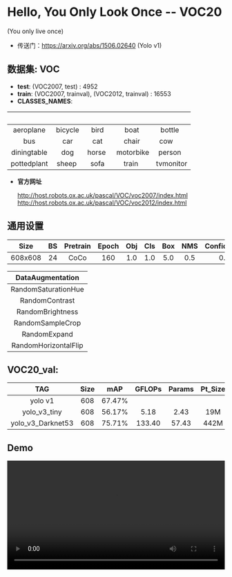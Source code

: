 # Hello, You Only Look Once -- VOC20
(You only live once)

- 传送门：https://arxiv.org/abs/1506.02640 (Yolo v1)

## 数据集: VOC 
- **test**: (VOC2007, test) : 4952
- **train**: (VOC2007, trainval), (VOC2012, trainval) : 16553
- **CLASSES_NAMES**: 

|             |          |         |           |           |
| :---------: | :------: | :-----: | :-------: | :-------: |
|  aeroplane  | bicycle  |  bird   |   boat    | bottle    |
|     bus     |   car    |  cat    |  chair    | cow       |
| diningtable |   dog    | horse   | motorbike | person    |
| pottedplant |  sheep   |  sofa   |  train    | tvmonitor |

- **官方网址** 

    http://host.robots.ox.ac.uk/pascal/VOC/voc2007/index.html
    http://host.robots.ox.ac.uk/pascal/VOC/voc2012/index.html


## 通用设置
| Size  |  BS | Pretrain| Epoch| Obj | Cls |  Box | NMS | Confidence| APT |
| :---: |:---:|  :---:  | :---:|:---:|:---:| :---:|:---:| :---:    | :---:|
|608x608|  24 |   CoCo  |  160 | 1.0 | 1.0 | 5.0  | 0.5 |  0.3     | SGD  |

|DataAugmentation    |
|        :---:       |
|RandomSaturationHue |
|RandomContrast      |
|RandomBrightness    |
|RandomSampleCrop    |
|RandomExpand        |
|RandomHorizontalFlip|


## VOC20_val:
| TAG  |  Size|    mAP    |    GFLOPs     |Params |Pt_Size| FPS |
| :---: |   :---:   | :---:   |  :---:  |:---:  |:---:  |:---:  |
|yolo v1|   608   |67.47%  |         | |||
|yolo_v3_tiny|   608   |56.17%  |   5.18      | 2.43| 19M|75.44(1050Ti)|
|yolo_v3_Darknet53|   608   |75.71%  |  133.40      | 57.43| 442M|10.32(1050Ti)|

## Demo

<video src="https://github.com/user-attachments/assets/4996663b-9bbd-4c83-a535-812f4e401b5d" 
       controls 
       width="100%" 
       height="auto" 
       style="max-width: 720px; height: auto; display: block; object-fit: contain;">
</video>

